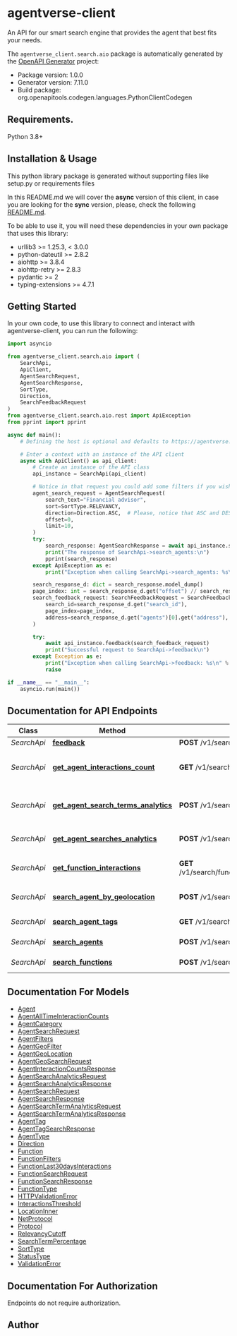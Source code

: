 # agentverse-client
An API for our smart search engine that provides the agent that best fits your needs.

The `agentverse_client.search.aio` package is automatically generated by the [OpenAPI Generator](https://openapi-generator.tech) project:

- Package version: 1.0.0
- Generator version: 7.11.0
- Build package: org.openapitools.codegen.languages.PythonClientCodegen

## Requirements.

Python 3.8+

## Installation & Usage

This python library package is generated without supporting files like setup.py or requirements files

In this README.md we will cover the **async** version of this client, in case you are looking for the **sync** version,
please, check the following [README.md](https://github.com/fetchai/api-clients/blob/main/agentverse-client/agentverse_client/search_README.md).

To be able to use it, you will need these dependencies in your own package that uses this library:

* urllib3 >= 1.25.3, < 3.0.0
* python-dateutil >= 2.8.2
* aiohttp >= 3.8.4
* aiohttp-retry >= 2.8.3
* pydantic >= 2
* typing-extensions >= 4.7.1

## Getting Started

In your own code, to use this library to connect and interact with agentverse-client,
you can run the following:

```python
import asyncio

from agentverse_client.search.aio import (
    SearchApi,
    ApiClient,
    AgentSearchRequest,
    AgentSearchResponse,
    SortType,
    Direction,
    SearchFeedbackRequest
)
from agentverse_client.search.aio.rest import ApiException
from pprint import pprint

async def main():
    # Defining the host is optional and defaults to https://agentverse.ai

    # Enter a context with an instance of the API client
    async with ApiClient() as api_client:
        # Create an instance of the API class
        api_instance = SearchApi(api_client)

        # Notice in that request you could add some filters if you wish, the options are many.
        agent_search_request = AgentSearchRequest(
            search_text="Financial advisor",
            sort=SortType.RELEVANCY,
            direction=Direction.ASC,  # Please, notice that ASC and DESC work reversed of what you could expect.
            offset=0,
            limit=10,
        )
        try:
            search_response: AgentSearchResponse = await api_instance.search_agents(agent_search_request)
            print("The response of SearchApi->search_agents:\n")
            pprint(search_response)
        except ApiException as e:
            print("Exception when calling SearchApi->search_agents: %s\n" % e)

        search_response_d: dict = search_response.model_dump()
        page_index: int = search_response_d.get("offset") // search_response_d.get("num_hits")
        search_feedback_request: SearchFeedbackRequest = SearchFeedbackRequest(
            search_id=search_response_d.get("search_id"),
            page_index=page_index,
            address=search_response_d.get("agents")[0].get("address"),
        )

        try:
            await api_instance.feedback(search_feedback_request)
            print("Successful request to SearchApi->feedback\n")
        except Exception as e:
            print("Exception when calling SearchApi->feedback: %s\n" % e)
            raise

if __name__ == "__main__":
    asyncio.run(main())
```

## Documentation for API Endpoints

Class | Method | HTTP request | Description
------------ | ------------- | ------------- | -------------
*SearchApi* | [**feedback**](https://github.com/fetchai/api-clients/blob/main/agentverse-client/agentverse_client/search/aio/docs/SearchApi.md#feedback) | **POST** /v1/search/agents/click | Feedback
*SearchApi* | [**get_agent_interactions_count**](https://github.com/fetchai/api-clients/blob/main/agentverse-client/agentverse_client/search/aio/docs/SearchApi.md#get_agent_interactions_count) | **GET** /v1/search/agents/interactions/{address} | Get Interaction Counts Of Agent
*SearchApi* | [**get_agent_search_terms_analytics**](https://github.com/fetchai/api-clients/blob/main/agentverse-client/agentverse_client/search/aio/docs/SearchApi.md#get_agent_search_terms_analytics) | **POST** /v1/search/analytics/agents/terms | Get Agent Search Term Analytics
*SearchApi* | [**get_agent_searches_analytics**](https://github.com/fetchai/api-clients/blob/main/agentverse-client/agentverse_client/search/aio/docs/SearchApi.md#get_agent_searches_analytics) | **POST** /v1/search/analytics/agents | Get Agent Search Analytics
*SearchApi* | [**get_function_interactions**](https://github.com/fetchai/api-clients/blob/main/agentverse-client/agentverse_client/search/aio/docs/SearchApi.md#get_function_interactions) | **GET** /v1/search/functions/interactions/{function_id} | Get Recent Interactions Of Function
*SearchApi* | [**search_agent_by_geolocation**](https://github.com/fetchai/api-clients/blob/main/agentverse-client/agentverse_client/search/aio/docs/SearchApi.md#search_agent_by_geolocation) | **POST** /v1/search/agents/geo | Search Agent By Geolocation
*SearchApi* | [**search_agent_tags**](https://github.com/fetchai/api-clients/blob/main/agentverse-client/agentverse_client/search/aio/docs/SearchApi.md#search_agent_tags) | **GET** /v1/search/agents/tags | Search Agent Tags
*SearchApi* | [**search_agents**](https://github.com/fetchai/api-clients/blob/main/agentverse-client/agentverse_client/search/aio/docs/SearchApi.md#search_agents) | **POST** /v1/search/agents | Search Agents
*SearchApi* | [**search_functions**](https://github.com/fetchai/api-clients/blob/main/agentverse-client/agentverse_client/search/aio/docs/SearchApi.md#search_functions) | **POST** /v1/search/functions | Search Functions


## Documentation For Models

 - [Agent](https://github.com/fetchai/api-clients/blob/main/agentverse-client/agentverse_client/search/aio/docs/Agent.md)
 - [AgentAllTimeInteractionCounts](https://github.com/fetchai/api-clients/blob/main/agentverse-client/agentverse_client/search/aio/docs/AgentAllTimeInteractionCounts.md)
 - [AgentCategory](https://github.com/fetchai/api-clients/blob/main/agentverse-client/agentverse_client/search/aio/docs/AgentCategory.md)
 - [AgentSearchRequest](https://github.com/fetchai/api-clients/blob/main/agentverse-client/agentverse_client/search/aio/docs/AgentSearchRequest.md)
 - [AgentFilters](https://github.com/fetchai/api-clients/blob/main/agentverse-client/agentverse_client/search/aio/docs/AgentFilters.md)
 - [AgentGeoFilter](https://github.com/fetchai/api-clients/blob/main/agentverse-client/agentverse_client/search/aio/docs/AgentGeoFilter.md)
 - [AgentGeoLocation](https://github.com/fetchai/api-clients/blob/main/agentverse-client/agentverse_client/search/aio/docs/AgentGeoLocation.md)
 - [AgentGeoSearchRequest](https://github.com/fetchai/api-clients/blob/main/agentverse-client/agentverse_client/search/aio/docs/AgentGeoSearchRequest.md)
 - [AgentInteractionCountsResponse](https://github.com/fetchai/api-clients/blob/main/agentverse-client/agentverse_client/search/aio/docs/AgentInteractionCountsResponse.md)
 - [AgentSearchAnalyticsRequest](https://github.com/fetchai/api-clients/blob/main/agentverse-client/agentverse_client/search/aio/docs/AgentSearchAnalyticsRequest.md)
 - [AgentSearchAnalyticsResponse](https://github.com/fetchai/api-clients/blob/main/agentverse-client/agentverse_client/search/aio/docs/AgentSearchAnalyticsResponse.md)
 - [AgentSearchRequest](https://github.com/fetchai/api-clients/blob/main/agentverse-client/agentverse_client/search/aio/docs/AgentSearchRequest.md)
 - [AgentSearchResponse](https://github.com/fetchai/api-clients/blob/main/agentverse-client/agentverse_client/search/aio/docs/AgentSearchResponse.md)
 - [AgentSearchTermAnalyticsRequest](https://github.com/fetchai/api-clients/blob/main/agentverse-client/agentverse_client/search/aio/docs/AgentSearchTermAnalyticsRequest.md)
 - [AgentSearchTermAnalyticsResponse](https://github.com/fetchai/api-clients/blob/main/agentverse-client/agentverse_client/search/aio/docs/AgentSearchTermAnalyticsResponse.md)
 - [AgentTag](https://github.com/fetchai/api-clients/blob/main/agentverse-client/agentverse_client/search/aio/docs/AgentTag.md)
 - [AgentTagSearchResponse](https://github.com/fetchai/api-clients/blob/main/agentverse-client/agentverse_client/search/aio/docs/AgentTagSearchResponse.md)
 - [AgentType](https://github.com/fetchai/api-clients/blob/main/agentverse-client/agentverse_client/search/aio/docs/AgentType.md)
 - [Direction](https://github.com/fetchai/api-clients/blob/main/agentverse-client/agentverse_client/search/aio/docs/Direction.md)
 - [Function](https://github.com/fetchai/api-clients/blob/main/agentverse-client/agentverse_client/search/aio/docs/Function.md)
 - [FunctionFilters](https://github.com/fetchai/api-clients/blob/main/agentverse-client/agentverse_client/search/aio/docs/FunctionFilters.md)
 - [FunctionLast30daysInteractions](https://github.com/fetchai/api-clients/blob/main/agentverse-client/agentverse_client/search/aio/docs/FunctionLast30daysInteractions.md)
 - [FunctionSearchRequest](https://github.com/fetchai/api-clients/blob/main/agentverse-client/agentverse_client/search/aio/docs/FunctionSearchRequest.md)
 - [FunctionSearchResponse](https://github.com/fetchai/api-clients/blob/main/agentverse-client/agentverse_client/search/aio/docs/FunctionSearchResponse.md)
 - [FunctionType](https://github.com/fetchai/api-clients/blob/main/agentverse-client/agentverse_client/search/aio/docs/FunctionType.md)
 - [HTTPValidationError](https://github.com/fetchai/api-clients/blob/main/agentverse-client/agentverse_client/search/aio/docs/HTTPValidationError.md)
 - [InteractionsThreshold](https://github.com/fetchai/api-clients/blob/main/agentverse-client/agentverse_client/search/aio/docs/InteractionsThreshold.md)
 - [LocationInner](https://github.com/fetchai/api-clients/blob/main/agentverse-client/agentverse_client/search/aio/docs/LocationInner.md)
 - [NetProtocol](https://github.com/fetchai/api-clients/blob/main/agentverse-client/agentverse_client/search/aio/docs/NetProtocol.md)
 - [Protocol](https://github.com/fetchai/api-clients/blob/main/agentverse-client/agentverse_client/search/aio/docs/Protocol.md)
 - [RelevancyCutoff](https://github.com/fetchai/api-clients/blob/main/agentverse-client/agentverse_client/search/aio/docs/RelevancyCutoff.md)
 - [SearchTermPercentage](https://github.com/fetchai/api-clients/blob/main/agentverse-client/agentverse_client/search/aio/docs/SearchTermPercentage.md)
 - [SortType](https://github.com/fetchai/api-clients/blob/main/agentverse-client/agentverse_client/search/aio/docs/SortType.md)
 - [StatusType](https://github.com/fetchai/api-clients/blob/main/agentverse-client/agentverse_client/search/aio/docs/StatusType.md)
 - [ValidationError](https://github.com/fetchai/api-clients/blob/main/agentverse-client/agentverse_client/search/aio/docs/ValidationError.md)


<a id="documentation-for-authorization"></a>
## Documentation For Authorization

Endpoints do not require authorization.


## Author



